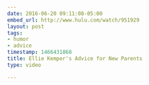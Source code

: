 ```yaml
---
date: 2016-06-20 09:11:08-05:00
embed_url: http://www.hulu.com/watch/951929
layout: post
tags:
- humor
- advice
timestamp: 1466431868
title: Ellie Kemper's Advice for New Parents
type: video

---
```

